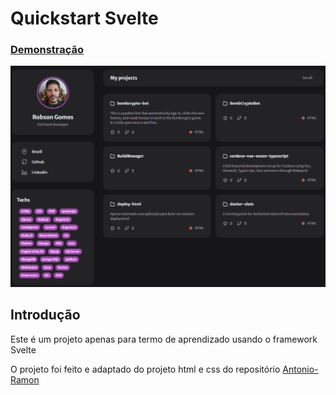 
# Quickstart Svelte
### [Demonstração](https://quickstart-svelte.robsongomes.com.br/)

  

![GraphCMS Headless Blog](https://raw.githubusercontent.com/robsongade/quickstart-svelte/main/public/prints/preview.png)

## Introdução

Este é um projeto apenas para termo de aprendizado usando o framework Svelte
  

O projeto foi feito e adaptado do projeto html e css do repositório [Antonio-Ramon ](https://github.com/Antonio-Ramon/portfolio)

  
